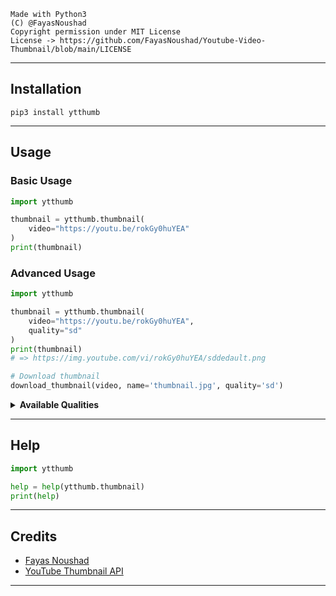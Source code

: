 ```
Made with Python3
(C) @FayasNoushad
Copyright permission under MIT License
License -> https://github.com/FayasNoushad/Youtube-Video-Thumbnail/blob/main/LICENSE
```

---

## Installation

```
pip3 install ytthumb
```

---

## Usage

### Basic Usage

```python
import ytthumb

thumbnail = ytthumb.thumbnail(
    video="https://youtu.be/rokGy0huYEA"
)
print(thumbnail)
```

### Advanced Usage

```python
import ytthumb

thumbnail = ytthumb.thumbnail(
    video="https://youtu.be/rokGy0huYEA",
    quality="sd"
)
print(thumbnail)
# => https://img.youtube.com/vi/rokGy0huYEA/sddedault.png

# Download thumbnail
download_thumbnail(video, name='thumbnail.jpg', quality='sd')
```

<details>
  <summary><b>Available Qualities</b></summary>
<br/>

- sd - Standard Quality
- mq - Medium Quality
- hq - High Quality
- maxres - Maximum Resolution

</details>

---

## Help

```python
import ytthumb

help = help(ytthumb.thumbnail)
print(help)
```

---

## Credits

- [Fayas Noushad](https://github.com/FayasNoushad)
- [YouTube Thumbnail API](https://img.youtube.com)

---
